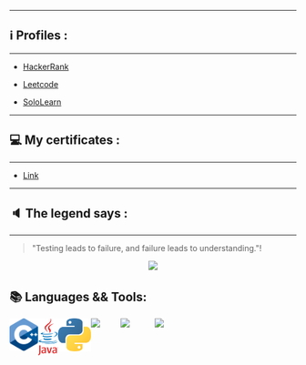 
---

## :information_source: Profiles :

---

* [HackerRank](https://www.hackerrank.com/Alaamimi)

* [Leetcode](https://leetcode.com/Alaamimi/)

* [SoloLearn](https://www.sololearn.com/profile/21098635)

---

## :computer: My certificates :

---

* [Link](https://github.com/Alaamimi/Certificates)

---

## :speaker: The legend says :

---

> "Testing leads to failure, and failure leads to understanding."!

</p>
<p align="center">  
<img src="https://steamuserimages-a.akamaihd.net/ugc/2419998257285703812/AA29C335462FF165313CD8F167496E0C869028FA/" width="1200">
</p>


## 📚 Languages && Tools:

<img align="left" src="https://github.com/Alaamimi/Alaamimi/blob/main/Src/1200px-ISO_C%2B%2B_Logo.svg.png" width="50" />   
<img align="left" src="https://github.com/Alaamimi/Alaamimi/blob/main/Src/1200px-Java_Logo.svg.png" width="35" />   
<img align="left" src="https://github.com/Alaamimi/Alaamimi/blob/main/Src/768px-Python-logo-notext.svg.png" width="58" />
<img align="left" Src="https://seeklogo.com/images/C/c-programming-language-logo-9B32D017B1-seeklogo.com.png" width="52"/>
<img align="left" src="https://i.pinimg.com/originals/8c/b1/8c/8cb18c72082d13eb581cf6d452e8e266.png" width="60" />
<img align="left" src="https://bashlogo.com/img/symbol/jpg/full_colored_dark.jpg" width="55" />



